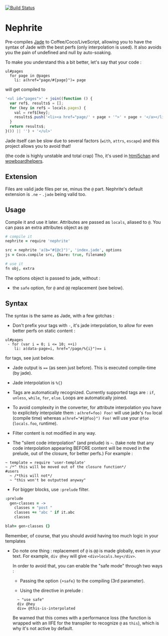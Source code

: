  [![Build Status](https://secure.travis-ci.org/Nami-Doc/nephrite.png)](http://travis-ci.org/Nami-Doc/nephrite)

Nephrite
==============

Pre-compiles [Jade](https://github.com/visionmedia/jade) to Coffee/Coco/LiveScript, allowing you to have the syntax of Jade with the best perfs (only interpolation is used). It also avoids you the pain of undefined and null by auto-soaking.

To make you understand this a bit better, let's say that your code :

```jade
ul#pages
  for page in @pages
    li: a(href="page/#{page}")= page
```

will get compiled to

```js
'<ul id="pages">' + join((function () {
  var ref$, results$ = [];
  for (key in ref$ = locals.pages) {
    val = ref$[key];
    results$.push('<li><a href="page/' + page + '">' + page + '</a></li>');
  }
  return results$;
}()) || '') + '</ul>'
```

Jade itself can be slow due to several factors (`with`, `attrs`, `escape`) and this project allows you to avoid that!

(the code is highly unstable and total crap)
Tho, it's used in [html5chan](http://github.com/qqueue/html5chan) and [wowboardhelpers](http://github.com/Nami-Doc/wowboardhelpers).


## Extension

Files are valid jade files per se, minus the `@` part.
Nephrite's default extension is `.ne` - `.jade` being valid too.

## Usage

Compile it and use it later.
Attributes are passed as `locals`, aliased to `@`. You can pass an extra attributes object as `@@`

```coffee
# compile it
nephrite = require 'nephrite'

src = nephrite 'a(b="#{@c}")', 'index.jade', options
js = Coco.compile src, {bare: true, filename}

# use it
fn obj, extra
```

The options object is passed to jade, without :

  - the `safe` option, for `@` and `@@` replacement (see below).


## Syntax

The syntax is the same as Jade, with a few gotchas :
  - Don't prefix your tags with `-`, it's jade interpolation, to allow for even better perfs on static content :

```jade
ul#pages
 - for (var i = 0; i <= 10; ++i)
    li: a(data-page=i, href="/page/%{i}")== i
```

  for tags, see just below.

  - Jade output is `==` (as seen just before). This is executed compile-time (by jade).

  - Jade interpolation is `%{}`

  - Tags are automatically recognized.
    Currently supported tags are : `if`, `unless`, `while`, `for`, `else`.
    Loops are automatically joined.

  - To avoid complexity in the converter, for attribute interpolation you have to explicitely interpolate them :
  `a(href=foo) Foo!` will use jade's `foo` local (compile time) whereas
  `a(href="#{@foo}") Foo!` will use your `@foo` (`locals.foo`, runtime).

  - Filter content is not modified in any way.

  - The "silent code interpolation" (and prelude) is `~`.
    (take note that any code interpolation appearing BEFORE content will be moved in the prelude, out of the closure, for better perfs.)
    For example :

```jade
~ template = require 'user-template'
~ /*^ this will be moved out of the closure function*/
#users
  ~ /*this will not*/
  ~ "this won't be outputted anyway"
```

  - For bigger blocks, use `:prelude` filter.

```coffee
:prelude
  gen-classes = ->
    classes = "post "
    classes += "abc " if it.abc
    classes

blah= gen-classes {}
```
  Remember, of course, that you should avoid having too much logic in your templates

  - Do note one thing : replacement of `@` is `@@` is made globally, even in your text.
    For example, `div @hey` will give `<div>locals.hey</div>`.

    In order to avoid that, you can enable the "safe mode" through two ways :

      - Passing the option `{+safe}` to the compiling (3rd parameter).

      - Using the directive in prelude :
      ```jade
        ~ "use safe"
        div @hey
        div= @this-is-interpolated
      ```

      Be warned that this comes with a performance loss (the function is wrapped with an IIFE for the transpiler to recognize `@` as `this`), which is why it's not active by default.
